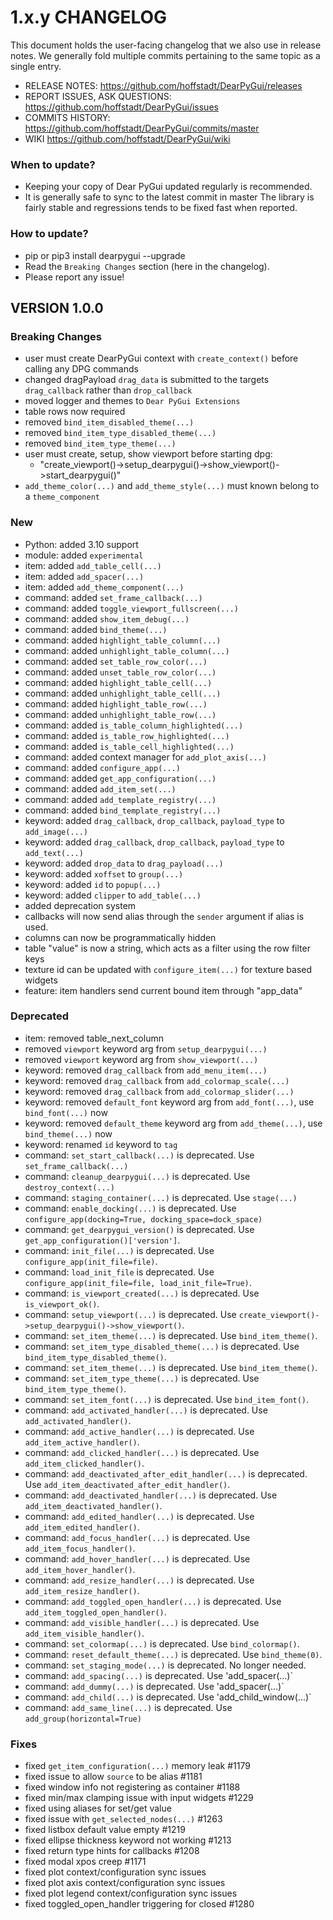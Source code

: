 # 1.x.y CHANGELOG

This document holds the user-facing changelog that we also use in release notes.
We generally fold multiple commits pertaining to the same topic as a single entry.

* RELEASE NOTES:                  https://github.com/hoffstadt/DearPyGui/releases
* REPORT ISSUES, ASK QUESTIONS:   https://github.com/hoffstadt/DearPyGui/issues
* COMMITS HISTORY:                https://github.com/hoffstadt/DearPyGui/commits/master
* WIKI                            https://github.com/hoffstadt/DearPyGui/wiki

### When to update?

- Keeping your copy of Dear PyGui updated regularly is recommended.
- It is generally safe to sync to the latest commit in master
  The library is fairly stable and regressions tends to be fixed fast when reported.

### How to update?

- pip or pip3 install dearpygui --upgrade
- Read the `Breaking Changes` section (here in the changelog).
- Please report any issue!

## VERSION 1.0.0

### Breaking Changes
* user must create DearPyGui context with `create_context()` before calling any DPG commands
* changed dragPayload `drag_data` is submitted to the targets `drag_callback` rather than `drop_callback`
* moved logger and themes to `Dear PyGui Extensions`
* table rows now required
* removed `bind_item_disabled_theme(...)`
* removed `bind_item_type_disabled_theme(...)`
* removed `bind_item_type_theme(...)`
* user must create, setup, show viewport before starting dpg:
  * "create_viewport()->setup_dearpygui()->show_viewport()->start_dearpygui()"
* `add_theme_color(...)` and `add_theme_style(...)` must known belong to a `theme_component`

### New
* Python:  added 3.10 support
* module:  added `experimental`
* item:    added `add_table_cell(...)`
* item:    added `add_spacer(...)`
* item:    added `add_theme_component(...)`
* command: added `set_frame_callback(...)`
* command: added `toggle_viewport_fullscreen(...)`
* command: added `show_item_debug(...)`
* command: added `bind_theme(...)`
* command: added `highlight_table_column(...)`
* command: added `unhighlight_table_column(...)`
* command: added `set_table_row_color(...)`
* command: added `unset_table_row_color(...)`
* command: added `highlight_table_cell(...)`
* command: added `unhighlight_table_cell(...)`
* command: added `highlight_table_row(...)`
* command: added `unhighlight_table_row(...)`
* command: added `is_table_column_highlighted(...)`
* command: added `is_table_row_highlighted(...)`
* command: added `is_table_cell_highlighted(...)`
* command: added context manager for `add_plot_axis(...)`
* command: added `configure_app(...)`
* command: added `get_app_configuration(...)`
* command: added `add_item_set(...)`
* command: added `add_template_registry(...)`
* command: added `bind_template_registry(...)`
* keyword: added `drag_callback`, `drop_callback`, `payload_type` to `add_image(...)`
* keyword: added `drag_callback`, `drop_callback`, `payload_type` to `add_text(...)`
* keyword: added `drop_data` to `drag_payload(...)`
* keyword: added `xoffset` to `group(...)`
* keyword: added `id` to `popup(...)`
* keyword: added `clipper` to `add_table(...)`
* added deprecation system
* callbacks will now send alias through the `sender` argument if alias is used.
* columns can now be programmatically hidden
* table "value" is now a string, which acts as a filter using the row filter keys
* texture id can be updated with `configure_item(...)` for texture based widgets
* feature: item handlers send current bound item through "app_data"

### Deprecated
* item:    removed table_next_column
* removed `viewport` keyword arg from `setup_dearpygui(...)`
* removed `viewport` keyword arg from `show_viewport(...)`
* keyword: removed `drag_callback` from `add_menu_item(...)`
* keyword: removed `drag_callback` from `add_colormap_scale(...)`
* keyword: removed `drag_callback` from `add_colormap_slider(...)`
* keyword: removed `default_font` keyword arg from `add_font(...)`, use `bind_font(...)` now
* keyword: removed `default_theme` keyword arg from `add_theme(...)`, use `bind_theme(...)` now
* keyword: renamed `id` keyword to `tag`
* command: `set_start_callback(...)` is deprecated. Use `set_frame_callback(...)`
* command: `cleanup_dearpygui(...)` is deprecated. Use `destroy_context(...)`        
* command: `staging_container(...)` is deprecated. Use `stage(...)`
* command: `enable_docking(...)` is deprecated. Use `configure_app(docking=True, docking_space=dock_space)`
* command: `get_dearpygui_version()` is deprecated. Use `get_app_configuration()['version']`.
* command: `init_file(...)` is deprecated. Use `configure_app(init_file=file)`.
* command: `load_init_file` is deprecated. Use `configure_app(init_file=file, load_init_file=True)`.
* command: `is_viewport_created(...)` is deprecated. Use `is_viewport_ok()`.
* command: `setup_viewport(...)` is deprecated. Use `create_viewport()->setup_dearpygui()->show_viewport()`.
* command: `set_item_theme(...)` is deprecated. Use `bind_item_theme()`.
* command: `set_item_type_disabled_theme(...)` is deprecated. Use `bind_item_type_disabled_theme()`.
* command: `set_item_theme(...)` is deprecated. Use `bind_item_theme()`.
* command: `set_item_type_theme(...)` is deprecated. Use `bind_item_type_theme()`.
* command: `set_item_font(...)` is deprecated. Use `bind_item_font()`.
* command: `add_activated_handler(...)` is deprecated. Use `add_activated_handler()`.
* command: `add_active_handler(...)` is deprecated. Use `add_item_active_handler()`.
* command: `add_clicked_handler(...)` is deprecated. Use `add_item_clicked_handler()`.
* command: `add_deactivated_after_edit_handler(...)` is deprecated. Use `add_item_deactivated_after_edit_handler()`.
* command: `add_deactivated_handler(...)` is deprecated. Use `add_item_deactivated_handler()`.
* command: `add_edited_handler(...)` is deprecated. Use `add_item_edited_handler()`.
* command: `add_focus_handler(...)` is deprecated. Use `add_item_focus_handler()`.
* command: `add_hover_handler(...)` is deprecated. Use `add_item_hover_handler()`.
* command: `add_resize_handler(...)` is deprecated. Use `add_item_resize_handler()`.
* command: `add_toggled_open_handler(...)` is deprecated. Use `add_item_toggled_open_handler()`.
* command: `add_visible_handler(...)` is deprecated. Use `add_item_visible_handler()`.
* command: `set_colormap(...)` is deprecated. Use `bind_colormap()`.
* command: `reset_default_theme(...)` is deprecated. Use `bind_theme(0)`.
* command: `set_staging_mode(...)` is deprecated. No longer needed.
* command: `add_spacing(...)` is deprecated. Use 'add_spacer(...)`
* command: `add_dummy(...)` is deprecated. Use 'add_spacer(...)`
* command: `add_child(...)` is deprecated. Use 'add_child_window(...)`
* command: `add_same_line(...)` is deprecated. Use `add_group(horizontal=True)`

### Fixes
* fixed `get_item_configuration(...)` memory leak #1179
* fixed issue to allow `source` to be alias #1181
* fixed window info not registering as container #1188
* fixed min/max clamping issue with input widgets #1229
* fixed using aliases for set/get value
* fixed issue with `get_selected_nodes(...)` #1263
* fixed listbox default value empty #1219
* fixed ellipse thickness keyword not working #1213
* fixed return type hints for callbacks #1208
* fixed modal xpos creep #1171
* fixed plot context/configuration sync issues
* fixed plot axis context/configuration sync issues
* fixed plot legend context/configuration sync issues
* fixed toggled_open_handler triggering for closed #1280
